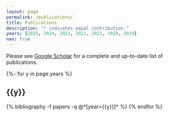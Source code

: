 ```yaml
---
layout: page
permalink: /publications/
title: Publications
description: "* indicates equal contribution."
years: [2025, 2024, 2023, 2022, 2021, 2020, 2019]
nav: true
---
```

<!-- _pages/publications.md -->
<div class="publications">

Please see <a href="https://scholar.google.com/citations?user=YZnEeJUAAAAJ"> Google Scholar</a> for a complete and up-to-date list of publications.

{%- for y in page.years %}
  <h2 class="year">{{y}}</h2>
  {% bibliography -f papers -q @*[year={{y}}]* %}
{% endfor %}

</div>
